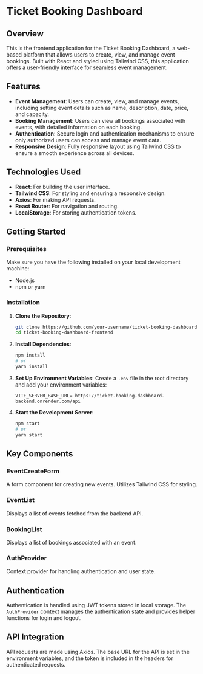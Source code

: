 # Ticket Booking Dashboard

## Overview

This is the frontend application for the Ticket Booking Dashboard, a web-based platform that allows users to create, view, and manage event bookings. Built with React and styled using Tailwind CSS, this application offers a user-friendly interface for seamless event management.

## Features

- **Event Management**: Users can create, view, and manage events, including setting event details such as name, description, date, price, and capacity.
- **Booking Management**: Users can view all bookings associated with events, with detailed information on each booking.
- **Authentication**: Secure login and authentication mechanisms to ensure only authorized users can access and manage event data.
- **Responsive Design**: Fully responsive layout using Tailwind CSS to ensure a smooth experience across all devices.

## Technologies Used

- **React**: For building the user interface.
- **Tailwind CSS**: For styling and ensuring a responsive design.
- **Axios**: For making API requests.
- **React Router**: For navigation and routing.
- **LocalStorage**: For storing authentication tokens.

## Getting Started

### Prerequisites

Make sure you have the following installed on your local development machine:

- Node.js
- npm or yarn

### Installation

1. **Clone the Repository**:

   ```bash
   git clone https://github.com/your-username/ticket-booking-dashboard-frontend.git
   cd ticket-booking-dashboard-frontend
   ```

2. **Install Dependencies**:

   ```bash
   npm install
   # or
   yarn install
   ```

3. **Set Up Environment Variables**:
   Create a `.env` file in the root directory and add your environment variables:

   ```plaintext
   VITE_SERVER_BASE_URL= https://ticket-booking-dashboard-backend.onrender.com/api
   ```

4. **Start the Development Server**:
   ```bash
   npm start
   # or
   yarn start
   ```

## Key Components

### EventCreateForm

A form component for creating new events. Utilizes Tailwind CSS for styling.

### EventList

Displays a list of events fetched from the backend API.

### BookingList

Displays a list of bookings associated with an event.

### AuthProvider

Context provider for handling authentication and user state.

## Authentication

Authentication is handled using JWT tokens stored in local storage. The `AuthProvider` context manages the authentication state and provides helper functions for login and logout.

## API Integration

API requests are made using Axios. The base URL for the API is set in the environment variables, and the token is included in the headers for authenticated requests.
